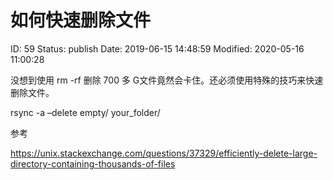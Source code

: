 # 如何快速删除文件


ID: 59
Status: publish
Date: 2019-06-15 14:48:59
Modified: 2020-05-16 11:00:28


<!-- wp:paragraph -->
<p>
没想到使用 rm -rf 删除 700 多 G文件竟然会卡住。还必须使用特殊的技巧来快速删除文件。
</p>
<!-- /wp:paragraph -->

<!-- wp:paragraph -->
<p>
rsync -a –delete empty/ your_folder/
</p>
<!-- /wp:paragraph -->

<!-- wp:paragraph -->
<p>
参考
</p>
<!-- /wp:paragraph -->

<!-- wp:paragraph -->
<p><a href="https://unix.stackexchange.com/questions/37329/efficiently-delete-large-directory-containing-thousands-of-files">https://unix.stackexchange.com/questions/37329/efficiently-delete-large-directory-containing-thousands-of-files</a></p>
<!-- /wp:paragraph -->